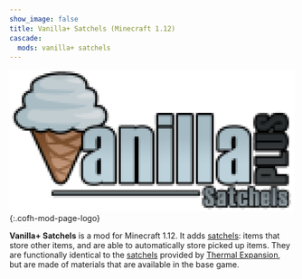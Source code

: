 ```yaml
---
show_image: false
title: Vanilla+ Satchels (Minecraft 1.12)
cascade:
  mods: vanilla+ satchels
---
```


![Vanilla+ Satchels logo](/assets/images/logos/1.12/vanilla-satchels.png){:.cofh-mod-page-logo}


**Vanilla+ Satchels** is a mod for Minecraft 1.12. It adds [satchels](satchel/):
items that store other items, and are able to automatically store picked up
items. They are functionally identical to the
[satchels](../thermal-expansion/satchel/) provided by [Thermal
Expansion](../thermal-expansion/), but are made of materials that are available
in the base game.

